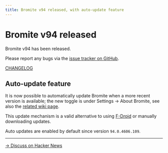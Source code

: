 ```yaml
---
title: Bromite v94 released, with auto-update feature
---
```

# Bromite v94 released

Bromite v94 has been released.

Please report any bugs via the [issue tracker on GitHub](https://github.com/bromite/bromite/issues).

[CHANGELOG](https://github.com/bromite/bromite/blob/master/CHANGELOG.md)

## Auto-update feature

It is now possible to automatically update Bromite when a more recent version is available; the new toggle is under Settings -> About Bromite, see also the [related wiki page](https://github.com/bromite/bromite/wiki/AutomaticUpdates).

This update mechanism is a valid alternative to using [F-Droid](https://www.bromite.org/fdroid) or manually downloading updates.

Auto updates are enabled by default since version `94.0.4606.109`.

---
[&rarr; Discuss on Hacker News](https://news.ycombinator.com/item?id=28894681)
